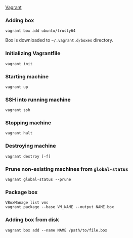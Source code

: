 [Vagrant](http://www.vagrantup.com/)

### Adding box

```
vagrant box add ubuntu/trusty64
```

Box is downloaded to `~/.vagrant.d/boxes` directory.

### Initializing Vagrantfile

```
vagrant init
```

### Starting machine

```
vagrant up
```

### SSH into running machine

```
vagrant ssh
```

### Stopping machine

```
vagrant halt
```

### Destroying machine

```
vagrant destroy [-f]
```

### Prune non-existing machines from `global-status`

```
vagrant global-status --prune
```

### Package box

```
VBoxManage list vms
vagrant package --base VM_NAME --output NAME.box
```

### Adding box from disk

```
vagrant box add --name NAME /path/to/file.box
```
